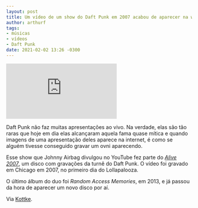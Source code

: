 ```yaml
---
layout: post
title: Um vídeo de um show do Daft Punk em 2007 acabou de aparecer na web
author: arthurf
tags:
- músicas
- vídeos
- Daft Punk
date: 2021-02-02 13:26 -0300
---
```

<iframe class="full-width" src="https://www.youtube.com/embed/udvYSd2TIkg" frameborder="0" allow="accelerometer; autoplay; clipboard-write; encrypted-media; gyroscope; picture-in-picture" allowfullscreen></iframe>

Daft Punk não faz muitas apresentações ao vivo. Na verdade, elas são tão raras que hoje em dia elas alcançaram aquela fama quase mítica e quando imagens de uma apresentação deles aparece na internet, é como se alguém tivesse conseguido gravar um ovni aparecendo.

Esse show que Johnny Airbag divulgou no YouTube fez parte do [*Alive 2007*](https://open.spotify.com/album/7u6zL7kqpgLPISZYXNTgYk), um disco com gravações da turnê do Daft Punk. O vídeo foi gravado em Chicago em 2007, no primeiro dia do Lollapalooza.

O último álbum do duo foi *Random Access Memories*, em 2013, e já passou da hora de aparecer um novo disco por aí.

Via [Kottke](https://kottke.org/21/02/newly-released-footage-of-a-2007-daft-punk-concert).
